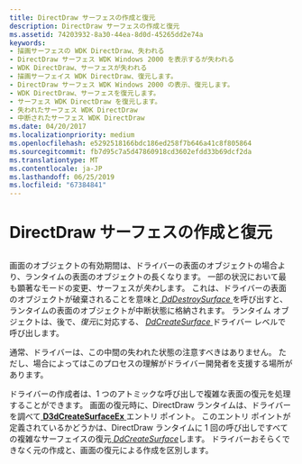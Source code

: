 ```yaml
---
title: DirectDraw サーフェスの作成と復元
description: DirectDraw サーフェスの作成と復元
ms.assetid: 74203932-8a30-44ea-8d0d-45265dd2e74a
keywords:
- 描画サーフェスの WDK DirectDraw、失われる
- DirectDraw サーフェス WDK Windows 2000 を表示するが失われる
- WDK DirectDraw、サーフェスが失われる
- 描画サーフェイス WDK DirectDraw、復元します。
- DirectDraw サーフェス WDK Windows 2000 の表示、復元します。
- WDK DirectDraw、サーフェスを復元します。
- サーフェス WDK DirectDraw を復元します。
- 失われたサーフェス WDK DirectDraw
- 中断されたサーフェス WDK DirectDraw
ms.date: 04/20/2017
ms.localizationpriority: medium
ms.openlocfilehash: e5292518166bdc186ed258f7b646a41c8f805864
ms.sourcegitcommit: fb7d95c7a5d47860918cd3602efdd33b69dcf2da
ms.translationtype: MT
ms.contentlocale: ja-JP
ms.lasthandoff: 06/25/2019
ms.locfileid: "67384841"
---
```

# <a name="losing-and-restoring-directdraw-surfaces"></a>DirectDraw サーフェスの作成と復元


## <span id="ddk_losing_and_restoring_directdraw_surfaces_gg"></span><span id="DDK_LOSING_AND_RESTORING_DIRECTDRAW_SURFACES_GG"></span>


画面のオブジェクトの有効期間は、ドライバーの表面のオブジェクトの場合より、ランタイムの表面のオブジェクトの長くなります。 一部の状況において最も顕著なモードの変更、サーフェスが*失わ*します。 これは、ドライバーの表面のオブジェクトが破棄されることを意味と[ *DdDestroySurface* ](https://docs.microsoft.com/windows/desktop/api/ddrawint/nc-ddrawint-pdd_surfcb_destroysurface)を呼び出すと、ランタイムの表面のオブジェクトが中断状態に格納されます。 ランタイム オブジェクトは、後で、*復元*に対応する、 [ *DdCreateSurface* ](https://docs.microsoft.com/previous-versions/windows/hardware/drivers/ff549263(v=vs.85))ドライバー レベルで呼び出します。

通常、ドライバーは、この中間の失われた状態の注意すべきはありません。 ただし、場合によってはこのプロセスの理解がドライバー開発者を支援する場所があります。

ドライバーの作成者は、1 つのアトミックな呼び出しで複雑な表面の復元を処理することができます。 画面の復元時に、DirectDraw ランタイムは、ドライバーを調べて[ **D3dCreateSurfaceEx** ](https://docs.microsoft.com/windows/desktop/api/ddrawint/nc-ddrawint-pdd_createsurfaceex)エントリ ポイント。 このエントリ ポイントが定義されているかどうかは、DirectDraw ランタイムに 1 回の呼び出しですべての複雑なサーフェイスの復元[ *DdCreateSurface*](https://docs.microsoft.com/previous-versions/windows/hardware/drivers/ff549263(v=vs.85))します。 ドライバーおそらくできなく元の作成と、画面の復元による作成を区別します。

 

 





